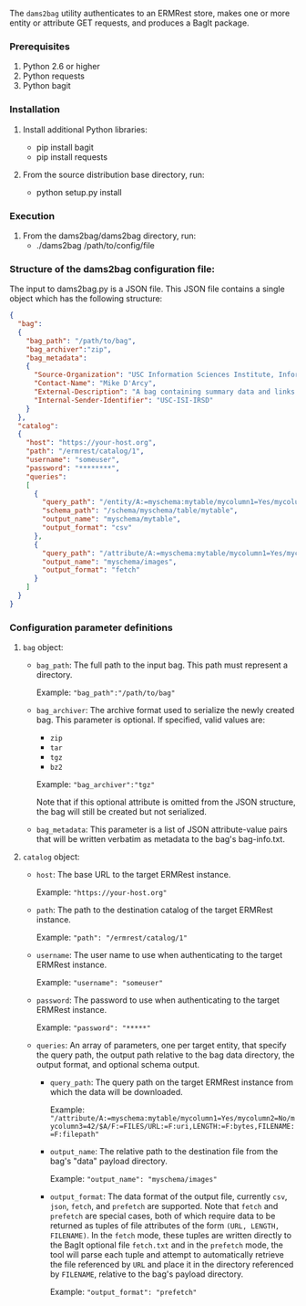 The `dams2bag` utility authenticates to an ERMRest store, makes one or more entity or attribute GET requests, and produces a BagIt package.


### Prerequisites
1. Python 2.6 or higher
2. Python requests
3. Python bagit

### Installation
1. Install additional Python libraries:
    * pip install bagit
    * pip install requests

2. From the source distribution base directory, run:
    * python setup.py install

### Execution
1. From the dams2bag/dams2bag directory, run:
    * ./dams2bag /path/to/config/file

### Structure of the dams2bag configuration file:
The input to dams2bag.py is a JSON file. This JSON file contains a single object which has the following structure:
```json
{
  "bag":
  {
    "bag_path": "/path/to/bag",
    "bag_archiver":"zip",
    "bag_metadata":
    {
      "Source-Organization": "USC Information Sciences Institute, Informatics Systems Research Division",
      "Contact-Name": "Mike D'Arcy",
      "External-Description": "A bag containing summary data and links to images (via fetch.txt) matching a set of filter criteria",
      "Internal-Sender-Identifier": "USC-ISI-IRSD"
    }
  },
  "catalog":
  {
    "host": "https://your-host.org",
    "path": "/ermrest/catalog/1",
    "username": "someuser",
    "password": "********",
    "queries":
    [
      {
        "query_path": "/entity/A:=myschema:mytable/mycolumn1=Yes/mycolumn2=No/mycolumn3=42/$A@sort(mycolumn1)",
        "schema_path": "/schema/myschema/table/mytable",
        "output_name": "myschema/mytable",
        "output_format": "csv"
      },
      {
        "query_path": "/attribute/A:=myschema:mytable/mycolumn1=Yes/mycolumn2=No/mycolumn3=42/$A/F:=FILES/URL:=F:uri,LENGTH:=F:bytes,FILENAME:=F:filepath",
        "output_name": "myschema/images",
        "output_format": "fetch"
      }
    ]
  }
}
```
### Configuration parameter definitions
1. `bag` object:
    *   `bag_path`: The full path to the input bag. This path must represent a directory.

        Example: ```"bag_path":"/path/to/bag"```

    *   `bag_archiver`: The archive format used to serialize the newly created bag. This parameter is optional.  If specified, valid values are:
        * `zip`
        * `tar`
        * `tgz`
        * `bz2`

        Example: ```"bag_archiver":"tgz"```

        Note that if this optional attribute is omitted from the JSON structure, the bag will still be created but not serialized.

    *   `bag_metadata`: This parameter is a list of JSON attribute-value pairs that will be written verbatim as metadata to the bag's bag-info.txt.

2. `catalog` object:
    *   `host`: The base URL to the target ERMRest instance.

        Example: ```"https://your-host.org"```

    *   `path`: The path to the destination catalog of the target ERMRest instance.

        Example: ```"path": "/ermrest/catalog/1"```

    *   `username`: The user name to use when authenticating to the target ERMRest instance.

        Example: ```"username": "someuser"```

    *   `password`: The password to use when authenticating to the target ERMRest instance.

        Example: ```"password": "*****"```

    *   `queries`: An array of parameters, one per target entity, that specify the query path, the output path relative to the bag data directory, the output format, and optional schema output.

        *   `query_path`: The query path on the target ERMRest instance from which the data will be downloaded.

            Example: ```"/attribute/A:=myschema:mytable/mycolumn1=Yes/mycolumn2=No/mycolumn3=42/$A/F:=FILES/URL:=F:uri,LENGTH:=F:bytes,FILENAME:=F:filepath"```

        *   `output_name`: The relative path to the destination file from the bag's "data" payload directory.

            Example: ```"output_name": "myschema/images"```

        *   `output_format`: The data format of the output file, currently `csv`, `json`, `fetch`, and `prefetch` are supported.  Note that `fetch` and `prefetch` are special cases, both of which require data to be returned as tuples of file attributes of the form ```(URL, LENGTH, FILENAME)```.  In the `fetch` mode, these tuples are written directly to the BagIt optional file `fetch.txt` and in the `prefetch` mode, the tool will parse each tuple and attempt to automatically retrieve the file referenced by `URL` and place it in the directory referenced by `FILENAME`, relative to the bag's payload directory.

            Example: ```"output_format": "prefetch"```


